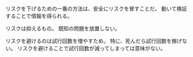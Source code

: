リスクを下げるための一番の方法は、安全にリスクを冒すことだ。
動いて検証することで情報を得られる。

リスクは抑えるもの。
既知の問題を放置しない。

リスクを避けるのは試行回数を増やすため。
特に、死んだら試行回数を稼げない。
リスクを避けることで試行回数が減ってしまっては意味がない。
